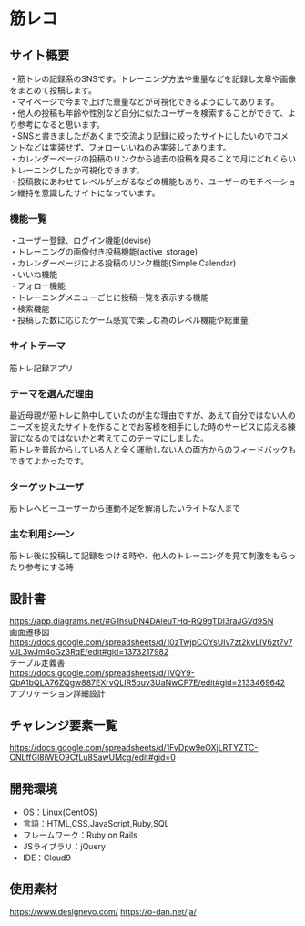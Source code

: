 # 筋レコ

## サイト概要
・筋トレの記録系のSNSです。トレーニング方法や重量などを記録し文章や画像をまとめて投稿します。<br>
・マイページで今まで上げた重量などが可視化できるようにしてあります。<br>
・他人の投稿も年齢や性別など自分に似たユーザーを検索することができて、より参考になると思います。<br>
・SNSと書きましたがあくまで交流より記録に絞ったサイトにしたいのでコメントなどは実装せず、フォローいいねのみ実装してあります。<br>
・カレンダーページの投稿のリンクから過去の投稿を見ることで月にどれくらいトレーニングしたか可視化できます。<br>
・投稿数にあわせてレベルが上がるなどの機能もあり、ユーザーのモチベーション維持を意識したサイトになっています。

###  機能一覧
・ユーザー登録、ログイン機能(devise)<br>
・トレーニングの画像付き投稿機能(active_storage)<br>
・カレンダーページによる投稿のリンク機能(Simple Calendar)<br>
・いいね機能<br>
・フォロー機能<br>
・トレーニングメニューごとに投稿一覧を表示する機能<br>
・検索機能<br>
・投稿した数に応じたゲーム感覚で楽しむ為のレベル機能や総重量<br>

### サイトテーマ
筋トレ記録アプリ

### テーマを選んだ理由
最近母親が筋トレに熱中していたのが主な理由ですが、あえて自分ではない人のニーズを捉えたサイトを作ることでお客様を相手にした時のサービスに応える練習になるのではないかと考えてこのテーマにしました。<br>
筋トレを普段からしている人と全く運動しない人の両方からのフィードバックもできてよかったです。
### ターゲットユーザ
筋トレヘビーユーザーから運動不足を解消したいライトな人まで

### 主な利用シーン
筋トレ後に投稿して記録をつける時や、他人のトレーニングを見て刺激をもらったり参考にする時

## 設計書
https://app.diagrams.net/#G1hsuDN4DAleuTHq-RQ9gTDl3raJGVd9SN <br>
画面遷移図 <br>
https://docs.google.com/spreadsheets/d/10zTwjpCOYsUIv7zt2kvLIV6zt7v7vJL3wJm4oGz3RqE/edit#gid=1373217982<br>
テーブル定義書 <br>
https://docs.google.com/spreadsheets/d/1VQY9-QbA1bQLA76ZQgw887EXrvQLIR5ouv3UaNwCP7E/edit#gid=2133469642 <br>
アプリケーション詳細設計

## チャレンジ要素一覧
https://docs.google.com/spreadsheets/d/1FvDpw9eOXjLRTYZTC-CNLffGl8iWEO9CfLu8SawUMcg/edit#gid=0

## 開発環境
- OS：Linux(CentOS)
- 言語：HTML,CSS,JavaScript,Ruby,SQL
- フレームワーク：Ruby on Rails
- JSライブラリ：jQuery
- IDE：Cloud9

## 使用素材
https://www.designevo.com/
https://o-dan.net/ja/
